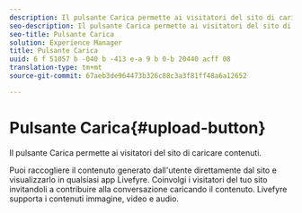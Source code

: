 ```yaml
---
description: Il pulsante Carica permette ai visitatori del sito di caricare contenuti.
seo-description: Il pulsante Carica permette ai visitatori del sito di caricare contenuti.
seo-title: Pulsante Carica
solution: Experience Manager
title: Pulsante Carica
uuid: 6 f 51057 b -040 b -413 e-a 9 b 0-b 20440 acff 08
translation-type: tm+mt
source-git-commit: 67aeb3de964473b326c88c3a3f81ff48a6a12652

---
```



# Pulsante Carica{#upload-button}

Il pulsante Carica permette ai visitatori del sito di caricare contenuti.

Puoi raccogliere il contenuto generato dall'utente direttamente dal sito e visualizzarlo in qualsiasi app Livefyre. Coinvolgi i visitatori del tuo sito invitandoli a contribuire alla conversazione caricando il contenuto. Livefyre supporta i contenuti immagine, video e audio.
